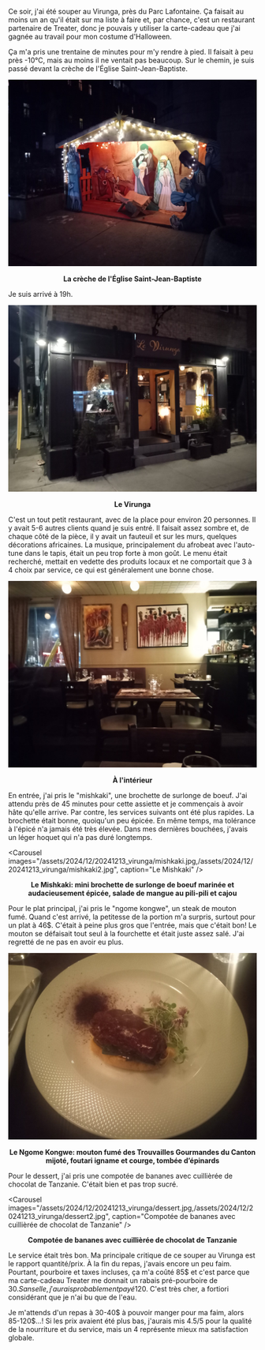 Ce soir, j'ai été souper au Virunga, près du Parc Lafontaine. Ça faisait au moins un an qu'il était sur ma liste à faire et, par chance, c'est un restaurant partenaire de Treater, donc je pouvais y utiliser la carte-cadeau que j'ai gagnée au travail pour mon costume d'Halloween.

Ça m'a pris une trentaine de minutes pour m'y rendre à pied. Il faisait à peu près -10°C, mais au moins il ne ventait pas beaucoup. Sur le chemin, je suis passé devant la crèche de l'Église Saint-Jean-Baptiste.

![La crèche de l'Église Saint-Jean-Baptiste](/assets/2024/12/20241213_virunga/creche.jpg)
<p align="center"><b>La crèche de l'Église Saint-Jean-Baptiste</b></p>

Je suis arrivé à 19h.

![Le Virunga](/assets/2024/12/20241213_virunga/virunga.jpg)
<p align="center"><b>Le Virunga</b></p>

C'est un tout petit restaurant, avec de la place pour environ 20 personnes. Il y avait 5-6 autres clients quand je suis entré. Il faisait assez sombre et, de chaque côté de la pièce, il y avait un fauteuil et sur les murs, quelques décorations africaines. La musique, principalement du afrobeat avec l'auto-tune dans le tapis, était un peu trop forte à mon goût. Le menu était recherché, mettait en vedette des produits locaux et ne comportait que 3 à 4 choix par service, ce qui est généralement une bonne chose.

![À l'intérieur](/assets/2024/12/20241213_virunga/inside.jpg)
<p align="center"><b>À l'intérieur</b></p>

En entrée, j'ai pris le "mishkaki", une brochette de surlonge de boeuf. J'ai attendu près de 45 minutes pour cette assiette et je commençais à avoir hâte qu'elle arrive. Par contre, les services suivants ont été plus rapides. La brochette était bonne, quoiqu'un peu épicée. En même temps, ma tolérance à l'épicé n'a jamais été très élevée. Dans mes dernières bouchées, j'avais un léger hoquet qui n'a pas duré longtemps.

<Carousel
    images="/assets/2024/12/20241213_virunga/mishkaki.jpg,/assets/2024/12/20241213_virunga/mishkaki2.jpg",
    caption="Le Mishkaki"
/>
<p align="center"><b>Le Mishkaki: mini brochette de surlonge de boeuf marinée et audacieusement épicée, salade de mangue au pili-pili et cajou</b></p>

Pour le plat principal, j'ai pris le "ngome kongwe", un steak de mouton fumé. Quand c'est arrivé, la petitesse de la portion m'a surpris, surtout pour un plat à 46$. C'était à peine plus gros que l'entrée, mais que c'était bon! Le mouton se défaisait tout seul à la fourchette et était juste assez salé. J'ai regretté de ne pas en avoir eu plus.

![Le Ngome Kongwe](/assets/2024/12/20241213_virunga/ngome-kongwe.jpg)
<p align="center"><b>Le Ngome Kongwe: mouton fumé des Trouvailles Gourmandes du Canton mijoté, foutari igname et courge, tombée d’épinards</b></p>

Pour le dessert, j'ai pris une compotée de bananes avec cuillièrée de chocolat de Tanzanie. C'était bien et pas trop sucré.

<Carousel
    images="/assets/2024/12/20241213_virunga/dessert.jpg,/assets/2024/12/20241213_virunga/dessert2.jpg",
    caption="Compotée de bananes avec cuillièrée de chocolat de Tanzanie"
/>
<p align="center"><b>Compotée de bananes avec cuillièrée de chocolat de Tanzanie</b></p>

Le service était très bon. Ma principale critique de ce souper au Virunga est le rapport quantité/prix. À la fin du repas, j'avais encore un peu faim. Pourtant, pourboire et taxes incluses, ça m'a coûté 85$ et c'est parce que ma carte-cadeau Treater me donnait un rabais pré-pourboire de 30$. Sans elle, j'aurais probablement payé 120$. C'est très cher, a fortiori considérant que je n'ai bu que de l'eau.

Je m'attends d'un repas à 30-40$ à pouvoir manger pour ma faim, alors 85-120$...! Si les prix avaient été plus bas, j'aurais mis 4.5/5 pour la qualité de la nourriture et du service, mais un 4 représente mieux ma satisfaction globale. 
